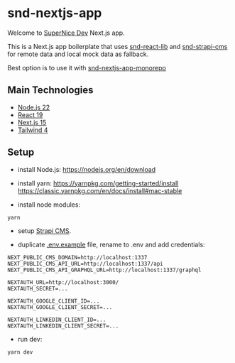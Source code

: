 # snd-nextjs-app

Welcome to [SuperNice Dev](https://www.supernice-dev.com/en) Next.js app.

This is a Next.js app boilerplate that uses [snd-react-lib](https://github.com/SuperNiceDev/snd-react-lib) and [snd-strapi-cms](https://github.com/SuperNiceDev/snd-strapi-cms) for remote data and local mock data as fallback.

Best option is to use it with [snd-nextjs-app-monorepo](https://github.com/SuperNiceDev/snd-nextjs-app-monorepo)

## Main Technologies

- [Node.js 22](https://nodejs.org/docs/latest-v22.x/api/index.html)
- [React 19](https://react.dev/)
- [Next.js 15](https://nextjs.org/docs)
- [Tailwind 4](https://tailwindcss.com/docs/installation/using-postcss)


## Setup

- install Node.js:
https://nodejs.org/en/download


- install yarn:
https://yarnpkg.com/getting-started/install
https://classic.yarnpkg.com/en/docs/install#mac-stable


- install node modules:
```sh
yarn
```

- setup [Strapi CMS](https://github.com/SuperNiceDev/snd-strapi-cms).


- duplicate [.env.example](./.env.example) file, rename to .env and add credentials:
```
NEXT_PUBLIC_CMS_DOMAIN=http://localhost:1337
NEXT_PUBLIC_CMS_API_URL=http://localhost:1337/api
NEXT_PUBLIC_CMS_API_GRAPHQL_URL=http://localhost:1337/graphql

NEXTAUTH_URL=http://localhost:3000/
NEXTAUTH_SECRET=...

NEXTAUTH_GOOGLE_CLIENT_ID=...
NEXTAUTH_GOOGLE_CLIENT_SECRET=...

NEXTAUTH_LINKEDIN_CLIENT_ID=...
NEXTAUTH_LINKEDIN_CLIENT_SECRET=...
```

- run dev:
```sh
yarn dev
```
